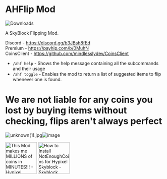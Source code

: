 # AHFlip Mod

<img alt="Downloads" src="https://img.shields.io/github/downloads/mindlesslydev/notenoughcoins/total.svg" />


A SkyBlock Flipping Mod.

Discord - https://discord.gg/b3JBsh8fEd<br/>
Premium - https://payhip.com/b/0MuhN<br/>
CoinsClient - https://github.com/mindlesslydev/CoinsClient

- `/ahf help` - Shows the help message containing all the subcommands and their usage
- `/ahf toggle` - Enables the mod to return a list of suggested items to flip whenever one is found.


# We are not liable for any coins you lost by buying items without checking, flips aren't always perfect


<img src="blob:chrome-untrusted://media-app/f4c18207-faa7-44d0-a3dd-3ae59216098c" alt="unknown(1).jpg"/>![image](https://user-images.githubusercontent.com/104255266/164892036-ca6c31c7-08d2-4cb9-a969-ba3aea943895.png)







<img src="https://i.ytimg.com/vi/yI14Q_R0WP4/maxresdefault.jpg" width="100" height="100" alt="This Mod makes me MILLIONS of coins in MINUTES!!! - Hypixel Skyblock -  YouTube"/>



<img src="https://skyblockguides.com/wp-content/uploads/2022/04/maxresdefault-13.jpg" width="100" height="100" alt="How to Install NotEnoughCoins for Hypixel Skyblock - Skyblock Guides"/>



